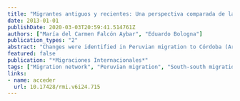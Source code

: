```yaml
---
title: "Migrantes antiguos y recientes: Una perspectiva comparada de la migración peruana a Córdoba, Argentina"
date: 2013-01-01
publishDate: 2020-03-03T20:59:41.514761Z
authors: ["María del Carmen Falcón Aybar", "Eduardo Bologna"]
publication_types: "2"
abstract: "Changes were identified in Peruvian migration to Córdoba (Argentina) in its sociodemographic composition, the importance of networks and their relation to social, economic and political gap between Peru and Argentina. Data were used from the 2001 national census and a specific survey on Peruvians living in Córdoba in 2009. It is found that the city of Córdoba is a consolidated migratory destination for migrants from diverse socioeconomic background, having been primarily a place of higher education reserved for upper-middle classes in Peru. For those who arrived more recently, there has been a rise in the economic integration after the first arrival, which reduces the initial over qualification."
featured: false
publication: "*Migraciones Internacionales*"
tags: ["Migration network", "Peruvian migration", "South-south migration", "Transnational community", "Transnationalism"]
links:
- name: acceder
  url: 10.17428/rmi.v6i24.715
---
```



